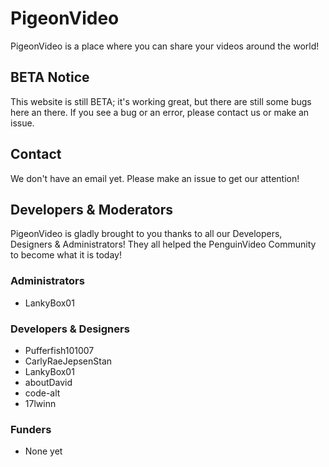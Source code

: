 # PigeonVideo
PigeonVideo is a place where you can share your videos around the world!

## BETA Notice
This website is still BETA; it's working great, but there are still some bugs here an there.
If you see a bug or an error, please contact us or make an issue.

## Contact
We don't have an email yet.
Please make an issue to get our attention!

## Developers & Moderators
PigeonVideo is gladly brought to you thanks to all our Developers, Designers & Administrators! They all helped the PenguinVideo Community to become what it is today!

### Administrators
* LankyBox01

### Developers & Designers
* Pufferfish101007
* CarlyRaeJepsenStan
* LankyBox01
* aboutDavid
* code-alt
* 17lwinn

### Funders
* None yet
